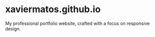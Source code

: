 # xaviermatos.github.io
My professional portfolio website, crafted with a focus on responsive design.
